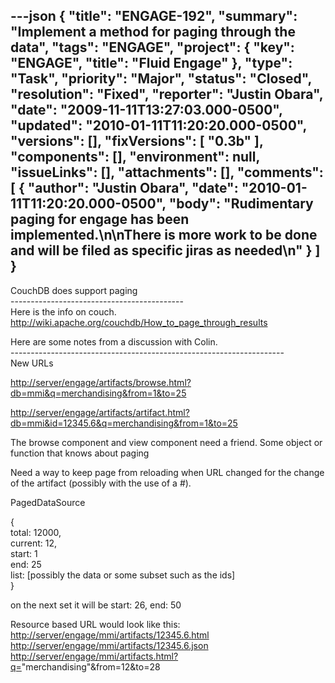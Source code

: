 ---json
{
  "title": "ENGAGE-192",
  "summary": "Implement a method for paging through the data",
  "tags": "ENGAGE",
  "project": {
    "key": "ENGAGE",
    "title": "Fluid Engage"
  },
  "type": "Task",
  "priority": "Major",
  "status": "Closed",
  "resolution": "Fixed",
  "reporter": "Justin Obara",
  "date": "2009-11-11T13:27:03.000-0500",
  "updated": "2010-01-11T11:20:20.000-0500",
  "versions": [],
  "fixVersions": [
    "0.3b"
  ],
  "components": [],
  "environment": null,
  "issueLinks": [],
  "attachments": [],
  "comments": [
    {
      "author": "Justin Obara",
      "date": "2010-01-11T11:20:20.000-0500",
      "body": "Rudimentary paging for engage has been implemented.\n\nThere is more work to be done and will be filed as specific jiras as needed\n"
    }
  ]
}
---
CouchDB does support paging\
\-------------------------------------------
\
Here is the info on couch.\
<http://wiki.apache.org/couchdb/How_to_page_through_results>

Here are some notes from a discussion with Colin.\
\--------------------------------------------------------------------
\
New URLs

<http://server/engage/artifacts/browse.html?db=mmi&q=merchandising&from=1&to=25>

<http://server/engage/artifacts/artifact.html?db=mmi&id=12345.6&q=merchandising&from=1&to=25>

The browse component and view component need a friend. Some object or function that knows about paging

Need a way to keep page from reloading when URL changed for the change of the artifact (possibly with the use of a #).&#x20;

PagedDataSource

{\
total: 12000,\
current: 12,\
start: 1\
end: 25\
list: \[possibly the data or some subset such as the ids]\
}

on the next set it will be start: 26, end: 50

Resource based URL would look like this:\
<http://server/engage/mmi/artifacts/12345.6.html>\
<http://server/engage/mmi/artifacts/12345.6.json>\
<http://server/engage/mmi/artifacts.html?q=>"merchandising"\&from=12\&to=28

        